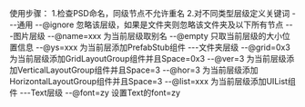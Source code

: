 ﻿使用步骤：
1.检查PSD命名，同级节点不允许重名
2.对不同类型层级定义关键词
   ---通用
      --@ignore 忽略该层级，如果是文件夹则忽略该文件夹及以下所有节点
   ---图片层级
      --@name=xxx 为当前层级取别名
      --@empty 只取当前层级的大小位置信息
      --@ys=xxx 为当前层添加PrefabStub组件
   ---文件夹层级
      --@grid=0x3 为当前层级添加GridLayoutGroup组件并且Space=0x3
      --@ver=3 为当前层级添加VerticalLayoutGroup组件并且Space=3
      --@hor=3 为当前层级添加HorizontalLayoutGroup组件并且Space=3
      --@list=xxx 为当前层级添加UIList组件
   ---Text层级
      --@font=zy 设置Text的font=zy
   